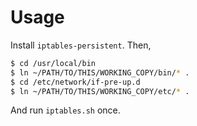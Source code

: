 # Usage

Install `iptables-persistent`. Then, 

```sh
$ cd /usr/local/bin
$ ln ~/PATH/TO/THIS/WORKING_COPY/bin/* .
$ cd /etc/network/if-pre-up.d
$ ln ~/PATH/TO/THIS/WORKING_COPY/etc/* .
```

And run `iptables.sh` once.
